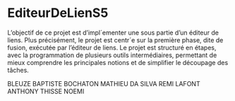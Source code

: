 # EditeurDeLienS5

L’objectif de ce projet est d’impl´ementer une sous partie d’un éditeur de liens. Plus précisément, le
projet est centr´e sur la première phase, dite de fusion, exécutée par l’éditeur de liens. Le projet est structuré
en étapes, avec la programmation de plusieurs outils intermédiaires, permettant de mieux comprendre les
principales notions et de simplifier le découpage des tâches.


BLEUZE BAPTISTE
BOCHATON MATHIEU
DA SILVA REMI 
LAFONT ANTHONY
THISSE NOEMI
